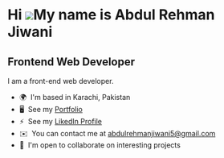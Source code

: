 Hi ![](https://user-images.githubusercontent.com/18350557/176309783-0785949b-9127-417c-8b55-ab5a4333674e.gif)My name is Abdul Rehman Jiwani
====================================================================================================================================

Frontend Web Developer
-----------------------

I am a front-end web developer.

* 🌍  I'm based in Karachi, Pakistan
* 🖥️  See my [Portfolio](https://github.com/ProgrammerABDUL)
* ⚡  See my [LikedIn Profile](https://www.linkedin.com/in/abdul-rehman-jiwani-9054a5230)
* ✉️  You can contact me at [abdulrehmanjiwani5@gmail.com](mailto:abdulrehmanjiwani5@gmail.com)
* 🤝  I'm open to collaborate on interesting projects
